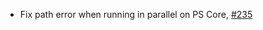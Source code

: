 - Fix path error when running in parallel on PS Core, [#235](https://github.com/Venafi/VenafiPS/issues/235)